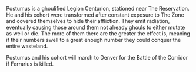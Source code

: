 Postumus is a ghoulified Legion Centurion, stationed near The Reservation. He and his cohort were transformed after constant exposure to The Zone and covered themselves to hide their affliction. They emit radiation, eventually causing those around them not already ghouls to either mutate as well or die. The more of them there are the greater the effect is, meaning if their numbers swell to a great enough number they could conquer the entire wasteland. 

Postumus and his cohort will march to Denver for the Battle of the Corridor if Ferrarius is killed.